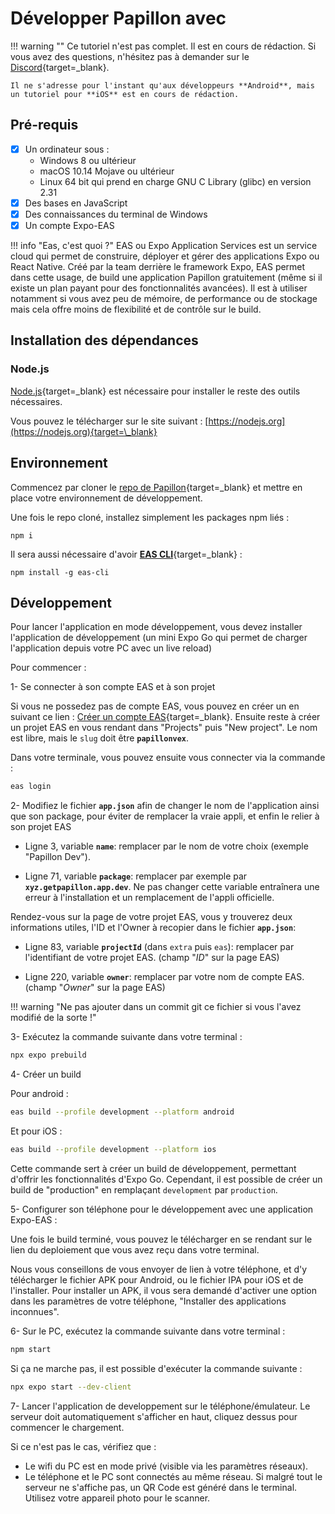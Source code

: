 # Développer Papillon avec

!!! warning ""
    Ce tutoriel n'est pas complet. Il est en cours de rédaction. Si vous avez des questions, n'hésitez pas à demander sur le [Discord](https://discord.gg/ywkBZx2jFB){target=\_blank}.

    Il ne s'adresse pour l'instant qu'aux développeurs **Android**, mais un tutoriel pour **iOS** est en cours de rédaction.

## **Pré-requis**

-   [x] Un ordinateur sous :
    -   Windows 8 ou ultérieur
    -   macOS 10.14 Mojave ou ultérieur
    -   Linux 64 bit qui prend en charge GNU C Library (glibc) en version 2.31
-   [x] Des bases en JavaScript
-   [x] Des connaissances du terminal de Windows
-   [x] Un compte Expo-EAS

!!! info "Eas, c'est quoi ?"
    EAS ou Expo Application Services est un service cloud qui permet de construire, déployer et gérer des applications Expo ou React Native. Créé par la team derrière le framework Expo, EAS permet dans cette usage, de build une application Papillon gratuitement (même si il existe un plan payant pour des fonctionnalités avancées). Il est à utiliser notamment si vous avez peu de mémoire, de performance ou de stockage mais cela offre moins de flexibilité et de contrôle sur le build.

## **Installation des dépendances**

### Node.js

[Node.js](https://nodejs.org){target=\_blank} est nécessaire pour installer le reste des outils nécessaires.

Vous pouvez le télécharger sur le site suivant : [https://nodejs.org](https://nodejs.org){target=\_blank}

## Environnement

Commencez par cloner le [repo de Papillon](https://github.com/PapillonApp/Papillon){target=\_blank} et mettre en place votre environnement de développement.

Une fois le repo cloné, installez simplement les packages npm liés :

```
npm i
```

Il sera aussi nécessaire d'avoir [**EAS CLI**](https://docs.expo.dev/build/setup/){target=\_blank} :

```
npm install -g eas-cli
```

## **Développement**

Pour lancer l'application en mode développement, vous devez installer l'application de développement (un mini Expo Go qui permet de charger l'application depuis votre PC avec un live reload)

Pour commencer :

1- Se connecter à son compte EAS et à son projet

Si vous ne possedez pas de compte EAS, vous pouvez en créer un en suivant ce lien : [Créer un compte EAS](https://expo.dev/signup){target=\_blank}. Ensuite reste à créer un projet EAS en vous rendant dans "Projects" puis "New project". Le nom est libre, mais le `slug` doit être **`papillonvex`**.

Dans votre terminale, vous pouvez ensuite vous connecter via la commande :
```sh
eas login
```

2- Modifiez le fichier **`app.json`** afin de changer le nom de l'application ainsi que son package, pour éviter de remplacer la vraie appli, et enfin le relier à son projet EAS

-   Ligne 3, variable **`name`**: remplacer par le nom de votre choix (exemple "Papillon Dev").

-   Ligne 71, variable **`package`**: remplacer par exemple par **`xyz.getpapillon.app.dev`**. Ne pas changer cette variable entraînera une erreur à l'installation et un remplacement de l'appli officielle.

Rendez-vous sur la page de votre projet EAS, vous y trouverez deux informations utiles, l'ID et l'Owner à recopier dans le fichier **`app.json`**:

-   Ligne 83, variable **`projectId`** (dans `extra` puis `eas`): remplacer par l'identifiant de votre projet EAS. (champ "_ID_" sur la page EAS)

-   Ligne 220, variable **`owner`**: remplacer par votre nom de compte EAS. (champ "_Owner_" sur la page EAS)

!!! warning "Ne pas ajouter dans un commit git ce fichier si vous l'avez modifié de la sorte !"

3- Exécutez la commande suivante dans votre terminal :

```sh
npx expo prebuild
```

4- Créer un build

Pour android :

```sh
eas build --profile development --platform android
```

Et pour iOS :

```sh
eas build --profile development --platform ios
```

Cette commande sert à créer un build de développement, permettant d'offrir les fonctionnalités d'Expo Go.
Cependant, il est possible de créer un build de "production" en remplaçant `development` par `production`.

5- Configurer son téléphone pour le développement avec une application Expo-EAS :

Une fois le build terminé, vous pouvez le télécharger en se rendant sur le lien du deploiement que vous avez reçu dans votre terminal.

Nous vous conseillons de vous envoyer de lien à votre téléphone, et d'y télécharger le fichier APK pour Android, ou le fichier IPA pour iOS et de l'installer.
Pour installer un APK, il vous sera demandé d'activer une option dans les paramètres de votre téléphone, "Installer des applications inconnues".

6- Sur le PC, exécutez la commande suivante dans votre terminal :

```sh
npm start
```

Si ça ne marche pas, il est possible d'exécuter la commande suivante :

```sh
npx expo start --dev-client
```

7- Lancer l'application de developpement sur le téléphone/émulateur. Le serveur doit automatiquement s'afficher en haut, cliquez dessus pour commencer le chargement. <br>

Si ce n'est pas le cas, vérifiez que :

-   Le wifi du PC est en mode privé (visible via les paramètres réseaux).
-   Le téléphone et le PC sont connectés au même réseau. Si malgré tout le serveur ne s'affiche pas, un QR Code est généré dans le terminal. Utilisez votre appareil photo pour le scanner.
